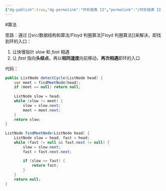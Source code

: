 ```yaml
---
{"dg-publish":true,"dg-permalink":"环形链表 II","permalink":"/环形链表 II/","title":"环形链表 II","tags":["链表"]}
---
```



#算法

思路：通过   [[src/数据结构和算法/Floyd 判圈算法\|Floyd 判圈算法]]来解决，即找到环的入口：

1. 让快慢指针 *slow* 和 *fast* 相遇
2. 让 *fast* 指向**头结点**，再以**相同速度**向前移动，**再次相遇**即环的入口

代码：

```java
public ListNode detectCycle(ListNode head) {  
    var meet = findMeetNode(head);  
    if (meet == null) return null;  
  
    ListNode slow = head;  
    while (slow != meet) {  
        slow = slow.next;  
        meet = meet.next;  
    }  
    return slow;  
}  
  
ListNode findMeetNode(ListNode head) {  
    ListNode slow = head, fast = head;  
    while (fast != null && fast.next != null) {  
        slow = slow.next;  
        fast = fast.next.next;  
  
        if (slow == fast) {  
            return fast;  
        }
    }
    return null;  
}
```